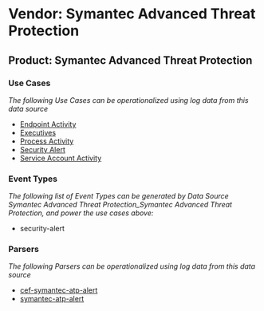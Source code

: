 Vendor: Symantec Advanced Threat Protection
===========================================
Product: Symantec Advanced Threat Protection
--------------------------------------------

### Use Cases

_The following Use Cases can be operationalized using log data from this data source_

* [Endpoint Activity](../UseCases/usecase_endpoint_activity.md)
* [Executives](../UseCases/usecase_executives.md)
* [Process Activity](../UseCases/usecase_process_activity.md)
* [Security Alert](../UseCases/usecase_security_alert.md)
* [Service Account Activity](../UseCases/usecase_service_account_activity.md)


### Event Types

_The following list of Event Types can be generated by Data Source Symantec Advanced Threat Protection_Symantec Advanced Threat Protection, and power the use cases above:_

- security-alert


### Parsers

_The following Parsers can be operationalized using log data from this data source_

* [cef-symantec-atp-alert](../Parsers/parserContent_cef-symantec-atp-alert.md)
* [symantec-atp-alert](../Parsers/parserContent_symantec-atp-alert.md)
